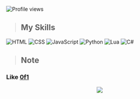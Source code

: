 ![Profile views](https://komarev.com/ghpvc/?username=nfnot&style=flat&color=000000&label=Vistors)

> ## **My Skills**


![HTML](https://img.shields.io/badge/-HTML-E3E3E3?style=flat&logo=HTML5&logoColor=000000)
![CSS](https://img.shields.io/badge/-CSS-E3E3E3?style=flat&logo=CSS3&logoColor=000000)
![JavaScript](https://img.shields.io/badge/-JavaScript-E3E3E3?style=flat&logo=javascript&logoColor=000000)
![Python](https://img.shields.io/badge/-Python-E3E3E3?style=flat&logo=python&logoColor=000000)
![Lua](https://img.shields.io/badge/-Lua-E3E3E3?style=flat&logo=lua&logoColor=000000)
![C#](https://img.shields.io/badge/-C%23-E3E3E3?style=flat&logo=c-sharp&logoColor=000000)

> ## **Note**
### Like <a href="https://github.com/0f1">0f1</a>

<p align="center">
  <img src="https://discord.c99.nl/widget/theme-4/444051496083128331.png">
</p>
